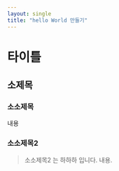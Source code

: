 ```yaml
---
layout: single
title: "hello World 만들기"
---
```


# 타이틀
## 소제목
### 소소제목
내용

### 소소제목2
> 소소제목2 는 하하하 입니다.
내용.